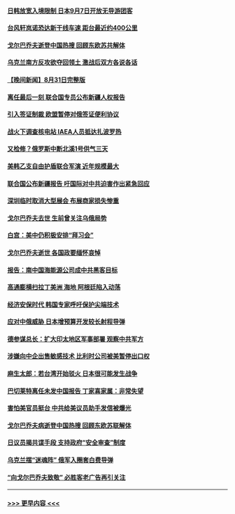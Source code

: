 #### [日韩放宽入境限制 日本9月7日开放无导游团客](../pages/prog202/a103515916.md?t=09011351) 
#### [台风轩岚诺恐达新干线车速 距台最近约400公里](../pages/prog202/a103515889.md?t=09011351) 
#### [戈尔巴乔夫逝登中国热搜 回顾东欧苏共解体](../pages/prog202/a103515783.md?t=09011351) 
#### [乌克兰南方反攻欲夺回领土 激战后双方各说各话](../pages/prog202/a103515793.md?t=09011351) 
#### [【晚间新闻】8月31日完整版](../pages/prog202/a103515748.md?t=09011351) 
#### [离任最后一刻 联合国专员公布新疆人权报告](../pages/prog202/a103515615.md?t=09011351) 
#### [引入签证制裁 欧盟暂停对俄签证便利协议](../pages/prog202/a103515624.md?t=09011351) 
#### [战火下调查核电站 IAEA人员抵达扎波罗热](../pages/prog202/a103515630.md?t=09011351) 
#### [又检修？俄罗斯中断北溪1号供气三天](../pages/prog202/a103515626.md?t=09011351) 
#### [美韩乙支自由护盾联合军演 近年规模最大](../pages/prog202/a103515628.md?t=09011351) 
#### [联合国公布新疆报告 吁国际对中共迫害作出紧急回应](../pages/prog202/a103515565.md?t=09011351) 
#### [深圳临时取消大型展会 布展商家损失惨重](../pages/prog202/a103514615.md?t=09011351) 
#### [戈尔巴乔夫去世 生前曾关注乌俄局势](../pages/prog202/a103515420.md?t=09011351) 
#### [白宫：美中仍积极安排“拜习会”](../pages/prog202/a103515534.md?t=09011351) 
#### [戈尔巴乔夫逝世 各国政要缅怀哀悼](../pages/prog202/a103515429.md?t=09011351) 
#### [报告：南中国海能源公司成中共黑客目标](../pages/prog202/a103515438.md?t=09011351) 
#### [高通膨横扫拉丁美洲 海地 阿根廷陷入动荡](../pages/prog202/a103515444.md?t=09011351) 
#### [经济安保时代 韩国专家呼吁保护尖端技术](../pages/prog202/a103515434.md?t=09011351) 
#### [应对中俄威胁 日本增预算开发较长射程导弹](../pages/prog202/a103515431.md?t=09011351) 
#### [德参谋总长：扩大印太地区军事部署 观察中共军方](../pages/prog202/a103515392.md?t=09011351) 
#### [涉嫌向中企出售敏感技术 比利时公司被美暂停出口权](../pages/prog202/a103515318.md?t=09011351) 
#### [麻生太郎：若台湾开始驳火 日本很可能发生战争](../pages/prog202/a103515305.md?t=09011351) 
#### [巴切莱特离任未发中国报告 丁家喜家属：非常失望](../pages/prog202/a103515287.md?t=09011351) 
#### [害怕美官员挺台 中共给美议员助手发信被爆光](../pages/prog202/a103515299.md?t=09011351) 
#### [戈尔巴乔夫病逝登中国热搜 回顾东欧苏联解体](../pages/prog202/a103515281.md?t=09011351) 
#### [日议员揭共谍手段 支持政府“安全审查”制度](../pages/prog202/a103515178.md?t=09011351) 
#### [乌克兰摆“迷魂阵” 俄军入圈套白费导弹](../pages/prog202/a103515201.md?t=09011351) 
#### [“向戈尔巴乔夫致敬” 必胜客老广告再引关注](../pages/prog202/a103515196.md?t=09011351) 

----
#### [ >>> 更早内容 <<< ](../indexes/prog202-earlier.md)
